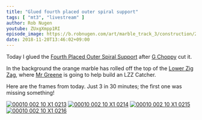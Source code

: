 ```yaml
---
title: "Glued fourth placed outer spiral support"
tags: [ "mt3", "livestream" ]
author: Rob Nugen
youtube: ZUxgXmpp1RI
episode_image: https://b.robnugen.com/art/marble_track_3/construction/2018/2018_nov_20_glued_4poss.jpg
date: 2018-11-20T13:46:02+09:00
---
```


Today I glued the [Fourth Placed Outer Spiral Support](/parts/004p_fourth_placed_outer_spiral_support/) after
[G Choppy](/workers/g_choppy/) cut it.

In the background the orange marble has rolled off the top of the
[Lower Zig Zag](/parts/lower_zig_zag/), where [Mr Greene](/workers/mr_greene/) is going to help
build an LZZ Catcher.

Here are the frames from today.  Just 3 in 30 minutes; the first one
was missing something!

[![00010 002 10 X1 0213](//b.robnugen.com/art/marble_track_3/frames/2018/thumbs/00010_002_10_X1_0213.jpg)](//b.robnugen.com/art/marble_track_3/frames/2018/00010_002_10_X1_0213.jpg)
[![00010 002 10 X1 0214](//b.robnugen.com/art/marble_track_3/frames/2018/thumbs/00010_002_10_X1_0214.jpg)](//b.robnugen.com/art/marble_track_3/frames/2018/00010_002_10_X1_0214.jpg)
[![00010 002 10 X1 0215](//b.robnugen.com/art/marble_track_3/frames/2018/thumbs/00010_002_10_X1_0215.jpg)](//b.robnugen.com/art/marble_track_3/frames/2018/00010_002_10_X1_0215.jpg)
[![00010 002 10 X1 0216](//b.robnugen.com/art/marble_track_3/frames/2018/thumbs/00010_002_10_X1_0216.jpg)](//b.robnugen.com/art/marble_track_3/frames/2018/00010_002_10_X1_0216.jpg)
